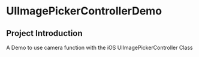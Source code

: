 # UIImagePickerControllerDemo

## Project Introduction
A Demo to use camera function with the iOS UIImagePickerController Class
